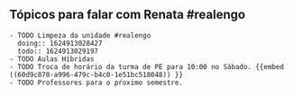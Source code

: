 ## Tópicos para falar com Renata #realengo
	- TODO Limpeza da unidade #realengo
	  doing:: 1624913028427
	  todo:: 1624913029197
	- TODO Aulas Híbridas
	- TODO Troca de horário da turma de PE para 10:00 no Sábado. {{embed ((60d9c870-a996-479c-b4c0-1e51bc518048)) }}
	- TODO Professores para o pŕoximo semestre.
